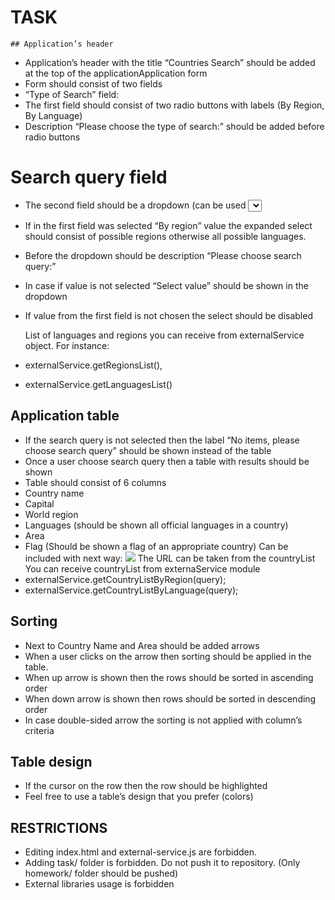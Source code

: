 # TASK
	## Application’s header
- Application’s header with the title “Countries Search” should be added at the top of the applicationApplication form
- Form should consist of two fields
-	“Type of Search” field:
-	The first field should consist of two radio buttons with labels (By Region, By Language)
-	Description “Please choose the type of search:” should be added before radio buttons 
#	Search query field
-	The second field should be a dropdown (can be used <select>) component.
-	If in the first field was selected “By region” value the expanded select should consist of possible regions otherwise all possible languages.
-	Before the dropdown should be description “Please choose search query:”
-	In case if value is not selected “Select value” should be shown in the dropdown
-	If value from the first field is not chosen the select should be disabled
 
	List of languages and regions you can receive from externalService object. For instance:
-	externalService.getRegionsList(), 
-	externalService.getLanguagesList()
##	Application table
-	If the search query is not selected then the label “No items, please choose search query” should be shown instead of the table
-	Once a user choose search query then a table with results should be shown
-	Table should consist of 6 columns
-	Country name
-	Capital
-	World region
-	Languages (should be shown all official languages in a country)
-	Area
-	Flag (Should be shown a flag of an appropriate country)
Can be included with next way: <img src=”flagURL”>
The URL can be taken from the countryList
  You can receive countryList from externaService module
-	externalService.getCountryListByRegion(query);
-	externalService.getCountryListByLanguage(query);
##	Sorting
-	Next to Country Name and Area should be added arrows     
-	When a user clicks on the arrow then sorting should be applied in the table.  
-	When up arrow is shown then the rows should be sorted in ascending order
-	When down arrow is shown then rows should be sorted in descending order
-	In case double-sided arrow the sorting is not applied with column’s criteria
##	Table design
- If the cursor on the row then the row should be highlighted 
- Feel free to use a table’s design that you prefer (colors)
## RESTRICTIONS
-	Editing index.html and external-service.js are forbidden.
- Adding task/ folder is forbidden. Do not push it to repository. (Only homework/  folder should be pushed)
-	External libraries usage is forbidden
